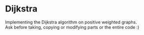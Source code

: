 # Dijkstra
Implementing the Dijkstra algorithm on positive weighted graphs. <br>
Ask before taking, copying or modifying parts or the entire code :)
